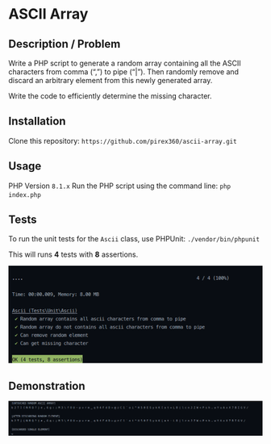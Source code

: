 # ASCII Array

## Description / Problem

Write a PHP script to generate a random array containing all the ASCII characters from comma (“,”) to
pipe (“|”). Then randomly remove and discard an arbitrary element from this newly generated array.

Write the code to efficiently determine the missing character.

## Installation

Clone this repository: `https://github.com/pirex360/ascii-array.git`

## Usage

PHP Version `8.1.x`
Run the PHP script using the command line: `php index.php`

## Tests

To run the unit tests for the `Ascii` class, use PHPUnit: `./vendor/bin/phpunit`

This will runs **4** tests with **8** assertions.

![Prime Demonstration](/img/tests.png)

## Demonstration

![Prime Demonstration](/img/ascii.gif)
